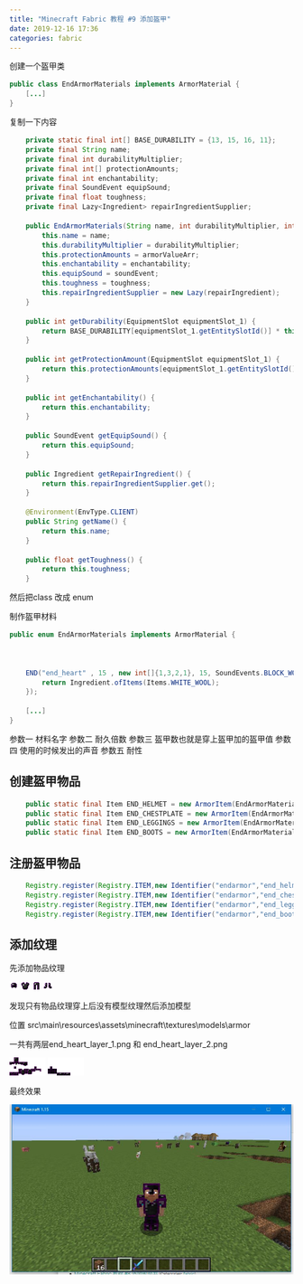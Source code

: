 ```yaml
---
title: "Minecraft Fabric 教程 #9 添加盔甲"
date: 2019-12-16 17:36
categories: fabric
---
```


创建一个盔甲类

```java
public class EndArmorMaterials implements ArmorMaterial {
    [...]
}
```

复制一下内容 

```java
    private static final int[] BASE_DURABILITY = {13, 15, 16, 11};
    private final String name;
    private final int durabilityMultiplier;
    private final int[] protectionAmounts;
    private final int enchantability;
    private final SoundEvent equipSound;
    private final float toughness;
    private final Lazy<Ingredient> repairIngredientSupplier;

    public EndArmorMaterials(String name, int durabilityMultiplier, int[] armorValueArr, int enchantability, SoundEvent soundEvent, float toughness, Supplier<Ingredient> repairIngredient) {
        this.name = name;
        this.durabilityMultiplier = durabilityMultiplier;
        this.protectionAmounts = armorValueArr;
        this.enchantability = enchantability;
        this.equipSound = soundEvent;
        this.toughness = toughness;
        this.repairIngredientSupplier = new Lazy(repairIngredient);
    }

    public int getDurability(EquipmentSlot equipmentSlot_1) {
        return BASE_DURABILITY[equipmentSlot_1.getEntitySlotId()] * this.durabilityMultiplier;
    }

    public int getProtectionAmount(EquipmentSlot equipmentSlot_1) {
        return this.protectionAmounts[equipmentSlot_1.getEntitySlotId()];
    }

    public int getEnchantability() {
        return this.enchantability;
    }

    public SoundEvent getEquipSound() {
        return this.equipSound;
    }

    public Ingredient getRepairIngredient() {
        return this.repairIngredientSupplier.get();
    }

    @Environment(EnvType.CLIENT)
    public String getName() {
        return this.name;
    }

    public float getToughness() {
        return this.toughness;
    }
```

然后把class 改成 enum 

制作盔甲材料
```java
public enum EndArmorMaterials implements ArmorMaterial {



    END("end_heart" , 15 , new int[]{1,3,2,1}, 15, SoundEvents.BLOCK_WOOL_PLACE,0.0F, () -> {
        return Ingredient.ofItems(Items.WHITE_WOOL);
    });

    [...]
}
```
参数一 材料名字 参数二 耐久倍数 参数三 盔甲数也就是穿上盔甲加的盔甲值 参数四 使用的时候发出的声音 参数五 耐性

## 创建盔甲物品
```java
	public static final Item END_HELMET = new ArmorItem(EndArmorMaterials.END, EquipmentSlot.HEAD, (new Item.Settings().group(ItemGroup.COMBAT)));
	public static final Item END_CHESTPLATE = new ArmorItem(EndArmorMaterials.END, EquipmentSlot.CHEST, (new Item.Settings().group(ItemGroup.COMBAT)));
	public static final Item END_LEGGINGS = new ArmorItem(EndArmorMaterials.END, EquipmentSlot.LEGS, (new Item.Settings().group(ItemGroup.COMBAT)));
	public static final Item END_BOOTS = new ArmorItem(EndArmorMaterials.END, EquipmentSlot.FEET, (new Item.Settings().group(ItemGroup.COMBAT)));
```
## 注册盔甲物品
```java
	Registry.register(Registry.ITEM,new Identifier("endarmor","end_helmet"), END_HELMET);
	Registry.register(Registry.ITEM,new Identifier("endarmor","end_chestplate"), END_CHESTPLATE);
	Registry.register(Registry.ITEM,new Identifier("endarmor","end_leggings"), END_LEGGINGS);
	Registry.register(Registry.ITEM,new Identifier("endarmor","end_boots"), END_BOOTS);
```
## 添加纹理

先添加物品纹理

![helmet](/assets/fabric/end_helmet.png)
![chestplate](/assets/fabric/end_chestplate.png)
![leggings](/assets/fabric/end_leggings.png)
![boots](/assets/fabric/end_boots.png)
    
发现只有物品纹理穿上后没有模型纹理然后添加模型

位置 src\main\resources\assets\minecraft\textures\models\armor


一共有两层end_heart_layer_1.png 和 end_heart_layer_2.png


![layer 1](/assets/fabric/end_heart_layer_1.png)
![layer 2](/assets/fabric/end_heart_layer_2.png)

最终效果

![9 1](/assets/fabric/9-1.jpg)




